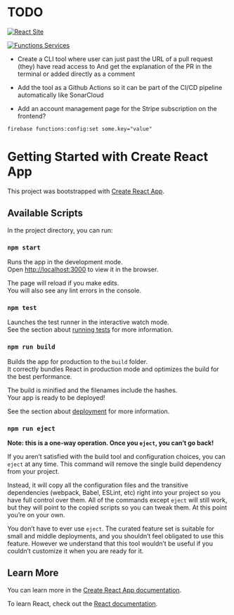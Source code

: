 # TODO

[![React Site](https://github.com/FrenchMajesty/explain-this-pr/actions/workflows/firebase-hosting-merge.yml/badge.svg?branch=main)](https://github.com/FrenchMajesty/explain-this-pr/actions/workflows/firebase-hosting-merge.yml)

[![Functions Services](https://github.com/FrenchMajesty/explain-this-pr/actions/workflows/firebase-functions-merge.yml/badge.svg?branch=main)](https://github.com/FrenchMajesty/explain-this-pr/actions/workflows/firebase-functions-merge.yml)

- Create a CLI tool where user can just past the URL of a pull request (they) have read access to
  And get the explanation of the PR in the terminal or added directly as a comment

- Add the tool as a Github Actions so it can be part of the CI/CD pipeline automatically like SonarCloud

- Add an account management page for the Stripe subscription on the frontend?

```
firebase functions:config:set some.key="value"
```

# Getting Started with Create React App

This project was bootstrapped with [Create React App](https://github.com/facebook/create-react-app).

## Available Scripts

In the project directory, you can run:

### `npm start`

Runs the app in the development mode.\
Open [http://localhost:3000](http://localhost:3000) to view it in the browser.

The page will reload if you make edits.\
You will also see any lint errors in the console.

### `npm test`

Launches the test runner in the interactive watch mode.\
See the section about [running tests](https://facebook.github.io/create-react-app/docs/running-tests) for more information.

### `npm run build`

Builds the app for production to the `build` folder.\
It correctly bundles React in production mode and optimizes the build for the best performance.

The build is minified and the filenames include the hashes.\
Your app is ready to be deployed!

See the section about [deployment](https://facebook.github.io/create-react-app/docs/deployment) for more information.

### `npm run eject`

**Note: this is a one-way operation. Once you `eject`, you can’t go back!**

If you aren’t satisfied with the build tool and configuration choices, you can `eject` at any time. This command will remove the single build dependency from your project.

Instead, it will copy all the configuration files and the transitive dependencies (webpack, Babel, ESLint, etc) right into your project so you have full control over them. All of the commands except `eject` will still work, but they will point to the copied scripts so you can tweak them. At this point you’re on your own.

You don’t have to ever use `eject`. The curated feature set is suitable for small and middle deployments, and you shouldn’t feel obligated to use this feature. However we understand that this tool wouldn’t be useful if you couldn’t customize it when you are ready for it.

## Learn More

You can learn more in the [Create React App documentation](https://facebook.github.io/create-react-app/docs/getting-started).

To learn React, check out the [React documentation](https://reactjs.org/).

